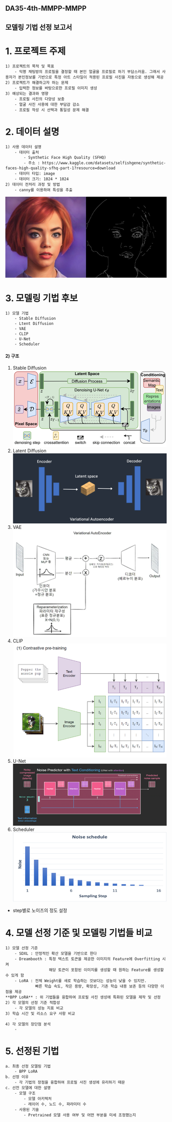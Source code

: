 ## DA35-4th-MMPP-MMPP
## 모델링 기법 선정 보고서
  
# 1. 프로젝트 주제 
    1) 프로젝트의 목적 및 목표
        - 익명 채팅방의 프로필을 결정할 때 본인 얼굴을 프로필로 하기 부담스러움. 그래서 사용자가 본인정보를 기반으로 특정 아트 스타일이 적용된 프로필 사진을 자동으로 생성해 제공
    2) 프로젝트가 해결하고자 하는 문제
        - 입력한 정보를 바탕으로한 프로필 이미지 생성
    3) 예상되는 결과와 영향
        - 프로필 사진의 다양성 보충
        - 얼굴 사진 사용에 대한 부담감 감소
        - 프로필 작성 시 선택과 통일성 문제 해결

# 2. 데이터 설명
    1) 사용 데이터 설명
        - 데이터 출처
            - Synthetic Face High Quality (SFHQ)
            - 주소 : https://www.kaggle.com/datasets/selfishgene/synthetic-faces-high-quality-sfhq-part-1?resource=download            
        - 데이터 타입: image
        - 데이터 크기: 1024 * 1024 
    2) 데이터 전처리 과정 및 방법
        - canny를 이용하여 특성을 추출
![canny.jpg](img\canny.jpg)

# 3. 모델링 기법 후보    
    1) 모델 기법
        - Stable Diffusion
        - Ltent Diffusion
        - VAE
        - CLIP
        - U-Net
        - Scheduler 
#### 2) 구조

1. Stable Diffusion
![Stable_Diffusion.png](img\Stable_Diffusion.png)
2. Latent Diffusion
![Latent_Diffsuion.png](img\Latent_Diffsuion.png)
3. VAE
![VAE.png](img\VAE.png)
4. CLIP
![CLIP.png](img\CLIP.png)
5. U-Net
![U_Net.png](img\U_Net.png)
6. Scheduler
![Scheduler.png](img\Scheduler.png)
- step별로 노이즈의 정도 설정
# 4. 모델 선정 기준 및 모델링 기법들 비교
    1) 모델 선정 기준
        - SDXL : 안정적인 확산 모델을 기반으로 한다
        - Dreambooth : 특정 텍스트 토큰을 제공한 이미지의 Feature에 Overfitting 시켜  
                       해당 토큰이 포함된 이미지를 생성할 때 원하는 Feature를 생성할 수 있게 함
        - LoRA : 전체 Weight를 새로 학습하는 것보다는 성능이 낮을 수 있지만. 
                 빠른 학습 속도, 작은 용량, 확장성, 기존 학습 내용 보존 등의 다양한 이점을 제공
    **BPP LoRA** : 위 기법들을 융합하여 프로필 사진 생성에 특화된 모델을 제작 및 선정  
    2) 각 모델의 선정 기준 적합성
        - 각 모델의 성능 지표 비교
    3) 학습 시간 및 리소스 요구 사항 비교
        -
    4) 각 모델의 장단점 분석
        - 
# 5. 선정된 기법
    a. 최종 선정 모델링 기법
        - BPP LoRA
    b. 선정 이유
        - 각 기법의 장점을 융합하여 프로필 사진 생성에 유리하기 때문
    c. 선전 모델에 대한 설명
        - 모델 구조
            - 모델 아키텍처
            - 레이어 수, 노드 수, 파라미터 수
        - 사용된 기술
            - Pretrained 모델 사용 여부 및 어떤 부분을 미세 조정했는지